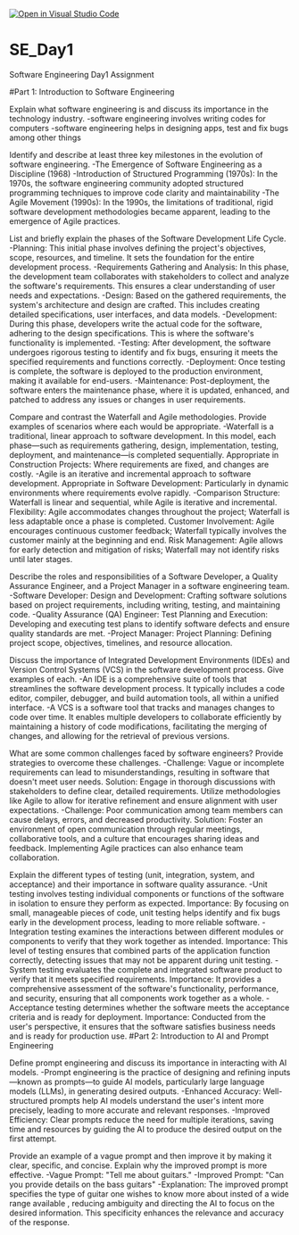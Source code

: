 [![Open in Visual Studio Code](https://classroom.github.com/assets/open-in-vscode-2e0aaae1b6195c2367325f4f02e2d04e9abb55f0b24a779b69b11b9e10269abc.svg)](https://classroom.github.com/online_ide?assignment_repo_id=18308504&assignment_repo_type=AssignmentRepo)
# SE_Day1
Software Engineering Day1 Assignment

#Part 1: Introduction to Software Engineering

Explain what software engineering is and discuss its importance in the technology industry.
-software engineering involves writing codes for computers
-software engineering helps in designing apps, test and fix bugs among other things

Identify and describe at least three key milestones in the evolution of software engineering.
-The Emergence of Software Engineering as a Discipline (1968)
-Introduction of Structured Programming (1970s): In the 1970s, the software engineering community adopted structured programming techniques to improve code clarity and maintainability
-The Agile Movement (1990s): In the 1990s, the limitations of traditional, rigid software development methodologies became apparent, leading to the emergence of Agile practices.


List and briefly explain the phases of the Software Development Life Cycle.
-Planning: This initial phase involves defining the project's objectives, scope, resources, and timeline. It sets the foundation for the entire development process.
-Requirements Gathering and Analysis: In this phase, the development team collaborates with stakeholders to collect and analyze the software's requirements. This ensures a clear understanding of user needs and expectations.
-Design: Based on the gathered requirements, the system's architecture and design are crafted. This includes creating detailed specifications, user interfaces, and data models.
-Development: During this phase, developers write the actual code for the software, adhering to the design specifications. This is where the software's functionality is implemented.
-Testing: After development, the software undergoes rigorous testing to identify and fix bugs, ensuring it meets the specified requirements and functions correctly.
-Deployment: Once testing is complete, the software is deployed to the production environment, making it available for end-users. 
-Maintenance: Post-deployment, the software enters the maintenance phase, where it is updated, enhanced, and patched to address any issues or changes in user requirements.

Compare and contrast the Waterfall and Agile methodologies. Provide examples of scenarios where each would be appropriate.
-Waterfall is a traditional, linear approach to software development. In this model, each phase—such as requirements gathering, design, implementation, testing, deployment, and maintenance—is completed sequentially. Appropriate in Construction Projects: Where requirements are fixed, and changes are costly.
-Agile is an iterative and incremental approach to software development. Appropriate in Software Development: Particularly in dynamic environments where requirements evolve rapidly.
-Comparison
   Structure: Waterfall is linear and sequential, while Agile is iterative and incremental.
   Flexibility: Agile accommodates changes throughout the project; Waterfall is less adaptable once a phase is completed.
   Customer Involvement: Agile encourages continuous customer feedback; Waterfall typically involves the customer mainly at the beginning and end. 
   Risk Management: Agile allows for early detection and mitigation of risks; Waterfall may not identify risks until later stages.

Describe the roles and responsibilities of a Software Developer, a Quality Assurance Engineer, and a Project Manager in a software engineering team.
-Software Developer: Design and Development: Crafting software solutions based on project requirements, including writing, testing, and maintaining code.
-Quality Assurance (QA) Engineer: Test Planning and Execution: Developing and executing test plans to identify software defects and ensure quality standards are met.
-Project Manager: Project Planning: Defining project scope, objectives, timelines, and resource allocation.

Discuss the importance of Integrated Development Environments (IDEs) and Version Control Systems (VCS) in the software development process. Give examples of each.
-An IDE is a comprehensive suite of tools that streamlines the software development process. It typically includes a code editor, compiler, debugger, and build automation tools, all within a unified interface.
-A VCS is a software tool that tracks and manages changes to code over time. It enables multiple developers to collaborate efficiently by maintaining a history of code modifications, facilitating the merging of changes, and allowing for the retrieval of previous versions.

What are some common challenges faced by software engineers? Provide strategies to overcome these challenges.
-Challenge: Vague or incomplete requirements can lead to misunderstandings, resulting in software that doesn't meet user needs.
Solution: Engage in thorough discussions with stakeholders to define clear, detailed requirements. Utilize methodologies like Agile to allow for iterative refinement and ensure alignment with user expectations. 
-Challenge: Poor communication among team members can cause delays, errors, and decreased productivity.
Solution: Foster an environment of open communication through regular meetings, collaborative tools, and a culture that encourages sharing ideas and feedback. Implementing Agile practices can also enhance team collaboration. 


Explain the different types of testing (unit, integration, system, and acceptance) and their importance in software quality assurance.
-Unit testing involves testing individual components or functions of the software in isolation to ensure they perform as expected.
Importance: By focusing on small, manageable pieces of code, unit testing helps identify and fix bugs early in the development process, leading to more reliable software.
-Integration testing examines the interactions between different modules or components to verify that they work together as intended.
Importance: This level of testing ensures that combined parts of the application function correctly, detecting issues that may not be apparent during unit testing.
-System testing evaluates the complete and integrated software product to verify that it meets specified requirements.
Importance: It provides a comprehensive assessment of the software's functionality, performance, and security, ensuring that all components work together as a whole.
-Acceptance testing determines whether the software meets the acceptance criteria and is ready for deployment.
Importance: Conducted from the user's perspective, it ensures that the software satisfies business needs and is ready for production use.
#Part 2: Introduction to AI and Prompt Engineering


Define prompt engineering and discuss its importance in interacting with AI models.
-Prompt engineering is the practice of designing and refining inputs—known as prompts—to guide AI models, particularly large language models (LLMs), in generating desired outputs.
   -Enhanced Accuracy: Well-structured prompts help AI models understand the user's intent more precisely, leading to more accurate and relevant responses. 
   -Improved Efficiency: Clear prompts reduce the need for multiple iterations, saving time and resources by guiding the AI to produce the desired output on the first attempt. 


Provide an example of a vague prompt and then improve it by making it clear, specific, and concise. Explain why the improved prompt is more effective.
-Vague Prompt: "Tell me about guitars."
-Improved Prompt: "Can you provide details on the bass guitars"
-Explanation: The improved prompt specifies the type of guitar one wishes to know more about insted of a wide range available , reducing ambiguity and directing the AI to focus on the desired information. This specificity enhances the relevance and accuracy of the response. 

